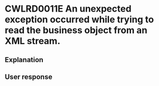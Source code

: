 # CWLRD0011E An unexpected exception occurred while trying to read the business object from an XML stream.

## Explanation

## User response